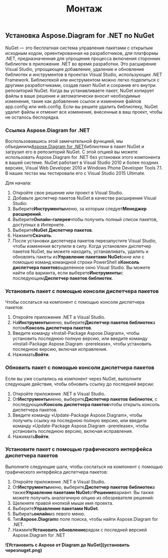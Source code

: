﻿---
title: Монтаж
type: docs
weight: 40
url: /ru/net/installation/
description: На этой странице описывается, как создать новый visio с библиотекой Aspose.Diagram.
---
## **Установка Aspose.Diagram for .NET по NuGet**
NuGet — это бесплатная система управления пакетами с открытым исходным кодом, ориентированная на разработчиков, для платформы .NET, предназначенная для упрощения процесса включения сторонних библиотек в приложение .NET во время разработки. Это расширение Visual Studio, упрощающее добавление, удаление и обновление библиотек и инструментов в проектах Visual Studio, использующих .NET Framework. Библиотекой или инструментом можно легко поделиться с другими разработчиками, создав пакет NuGet и сохранив его внутри. репозиторий NuGet. Когда вы устанавливаете пакет, NuGet копирует файлы в ваше решение и автоматически вносит необходимые изменения, такие как добавление ссылок и изменение файлов app.config или web.config. Если вы решите удалить библиотеку, NuGet удалит файлы и отменит все изменения, внесенные в ваш проект, чтобы не осталось беспорядка.
### **Ссылка Aspose.Diagram for .NET**
Воспользовавшись этой замечательной функцией, мы объединили[Aspose.Diagram for .NET](https://www.nuget.org/packages/Aspose.Diagram)библиотеки в пакет NuGet и загрузил его в репозиторий NuGet. С этой опцией вы можете использовать Aspose.Diagram for .NET без установки этого компонента в вашей системе. NuGet работает в Visual Studio 2010 и более поздних версиях, Visual Web Developer 2010 и Windows Phone Developer Tools 7.1. В наших тестах мы тестировали его с Visual Studio 2015 Ultimate.

Для начала:

1. Откройте свое решение или проект в Visual Studio.
1. Добавьте диспетчер пакетов NuGet в качестве расширения Visual Studio:
 1. Выберите**Инструменты**меню, за которым следует**Менеджер расширений**.
 1. Выберите**Онлайн-галерея**чтобы получить полный список пакетов, доступных в Интернете.
 1. Выберите**NuGet Диспетчер пакетов**.
 1. Нажмите**Скачать**.
 1. После установки диспетчера пакетов перезапустите Visual Studio, чтобы изменения вступили в силу.
Когда установлен диспетчер пакетов NuGet, вы можете находить, устанавливать, удалять и обновлять пакеты из**Управление пакетами NuGet**окне или с помощью команд командной строки PowerShell в**Консоль диспетчера пакетов**выделенное окно Visual Studio. Вы можете найти оба варианта, если выберете**Инструменты**с последующим**Диспетчер пакетов библиотек**.
### **Установить пакет с помощью консоли диспетчера пакетов**
Чтобы сослаться на компонент с помощью консоли диспетчера пакетов:

1. Откройте приложение .NET в Visual Studio.
1. На**Инструменты**меню, выберите**Диспетчер пакетов библиотек**а потом**Консоль диспетчера пакетов**.
1. Введите команду «Install-Package Aspose.Diagram», чтобы установить последнюю полную версию, или введите команду «Install-Package Aspose.Diagram -prerelease», чтобы установить последнюю версию, включая исправления.
1. Нажимать**Войти**.
### **Обновить пакет с помощью консоли диспетчера пакетов**
Если вы уже ссылались на компонент через NuGet, выполните следующие действия, чтобы обновить ссылку до последней версии:

1. Откройте приложение .NET в Visual Studio.
1. От**Инструменты**меню, выберите**Диспетчер пакетов библиотек**, с последующим**Консоль диспетчера пакетов**чтобы открыть консоль диспетчера пакетов.
1. Введите команду «Update-Package Aspose.Diagram», чтобы получить ссылку на последнюю полную версию, или введите команду «Update-Package Aspose.Diagram -prerelease», чтобы установить последнюю версию, включая исправления.
1. Нажимать**Войти**.
### **Установите пакет с помощью графического интерфейса диспетчера пакетов**
Выполните следующие шаги, чтобы сослаться на компонент с помощью графического интерфейса диспетчера пакетов:

1. Откройте приложение .NET в Visual Studio.
1. От**Инструменты**меню, выберите**Диспетчер пакетов библиотек**а также**Управление пакетами NuGet**от**Решение**вариант.
 Вы также можете получить аналогичную опцию из обозревателя решений:
 1. Щелкните правой кнопкой мыши имя проекта.
 1. Выберите**Управление пакетами NuGet**.
1. Выбирать**онлайн**из левого меню.
1. Тип**Aspose.Diagram**в поле поиска, чтобы найти Aspose.Diagram for .NET.
1. Нажмите**Установить обновление**рядом с последней версией Aspose.Diagram for .NET

**![Установить с Aspose от Diagram до NuGet](установить черезnuget.png)**
